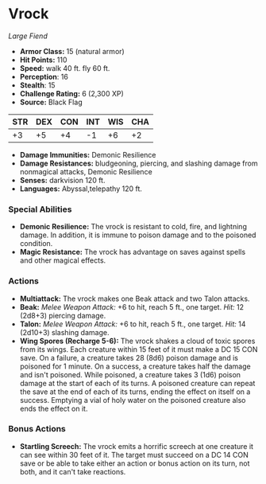 # Vrock

*Large* *Fiend*

- **Armor Class:** 15 (natural armor)
- **Hit Points:** 110 
- **Speed:** walk 40 ft. fly 60 ft.
- **Perception**: 16
- **Stealth**: 15
- **Challenge Rating:** 6 (2,300 XP)
- **Source:** Black Flag

| STR | DEX | CON | INT | WIS | CHA |
| --- | --- | --- | --- | --- | --- |
| +3 | +5 | +4 | -1 | +6 | +2 |

- **Damage Immunities:** Demonic Resilience
- **Damage Resistances:** bludgeoning, piercing, and slashing damage from nonmagical attacks, Demonic Resilience
- **Senses:** darkvision 120 ft.
- **Languages:** Abyssal,telepathy 120 ft.

### Special Abilities

- **Demonic Resilience:** The vrock is resistant to cold, fire, and lightning damage. In addition, it is immune to poison damage and to the poisoned condition.
- **Magic Resistance:** The vrock has advantage on saves against spells and other magical effects.

### Actions

- **Multiattack:** The vrock makes one Beak attack and two Talon attacks.
- **Beak:** _Melee Weapon Attack:_ +6 to hit, reach 5 ft., one target. _Hit:_ 12 (2d8+3) piercing damage.
- **Talon:** _Melee Weapon Attack:_ +6 to hit, reach 5 ft., one target. _Hit:_ 14 (2d10+3) slashing damage.
- **Wing Spores (Recharge 5-6):** The vrock shakes a cloud of toxic spores from its wings. Each creature within 15 feet of it must make a DC 15 CON save. On a failure, a creature takes 28 (8d6) poison damage and is poisoned for 1 minute. On a success, a creature takes half the damage and isn't poisoned. While poisoned, a creature takes 3 (1d6) poison damage at the start of each of its turns. A poisoned creature can repeat the save at the end of each of its turns, ending the effect on itself on a success. Emptying a vial of holy water on the poisoned creature also ends the effect on it.

### Bonus Actions

- **Startling Screech:** The vrock emits a horrific screech at one creature it can see within 30 feet of it. The target must succeed on a DC 14 CON save or be able to take either an action or bonus action on its turn, not both, and it can't take reactions.
